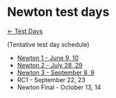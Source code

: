 # Newton test days

[ ← Test Days](/testday)

(Tentative test day schedule)

* [Newton 1 - June 9, 10](/testday/newton/milestone1)
* [Newton 2 - July 28, 29](/testday/newton/milestone2)
* [Newton 3 - September 8, 9](/testday/newton/milestone3)
* RC1   - September 22, 23
* Newton Final - October 13, 14


